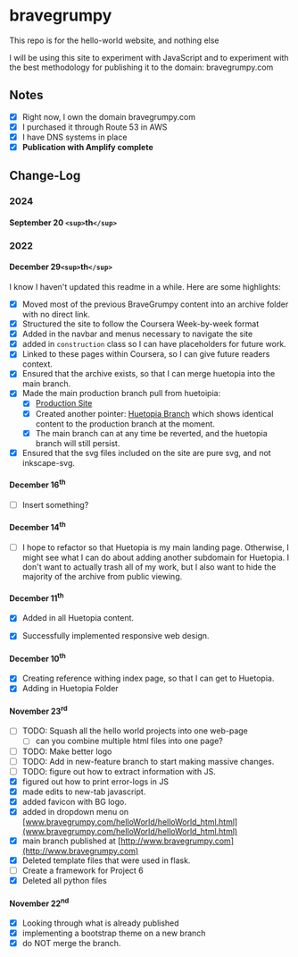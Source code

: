 # bravegrumpy

This repo is for the hello-world website, and nothing else

I will be using this site to experiment with JavaScript and to experiment with
the best methodology for publishing it to the domain: bravegrumpy.com

## Notes

- [X] Right now, I own the domain bravegrumpy.com
- [X] I purchased it through Route 53 in AWS
- [X] I have DNS systems in place
- [X] __Publication with Amplify complete__

## Change-Log

### 2024

#### September 20 `<sup>`th`</sup>`

### 2022

#### December 29`<sup>`th`</sup>`

I know I haven't updated this readme in a while. Here are some highlights:

- [X] Moved most of the previous BraveGrumpy content into an archive folder with no direct link.
- [X] Structured the site to follow the Coursera Week-by-week format
- [X] Added in the navbar and menus necessary to navigate the site
- [X] added in `construction` class so I can have placeholders for future work.
- [X] Linked to these pages within Coursera, so I can give future readers context.
- [X] Ensured that the archive exists, so that I can merge huetopia into the main branch.
- [X] Made the main production branch pull from huetoipia:
  - [X] [Production Site](https://www.bravegrumpy.com)
  - [X] Created another pointer: [Huetopia Branch](https://huetopia.bravegrumpy.com) which shows identical content to the production branch at the moment.
  - [X] The main branch can at any time be reverted, and the huetopia branch will still persist.
- [X] Ensured that the svg files included on the site are pure svg, and not inkscape-svg.

#### December 16<sup>th</sup>

- [ ] Insert something?

#### December 14<sup>th</sup>

- [ ] I hope to refactor so that Huetopia is my main landing page. Otherwise, I might see what I can do about adding another subdomain for Huetopia.
  I don't want to actually trash all of my work, but I also want to hide the majority of the archive from public viewing.

#### December 11<sup>th</sup>

-[x] Added in all Huetopia content.

- [X] Successfully implemented responsive web design.

#### December 10<sup>th</sup>

- [X] Creating reference withing index page, so that I can get to Huetopia.
- [X] Adding in Huetopia Folder

#### November 23<sup>rd</sup>

- [ ] TODO: Squash all the hello world projects into one web-page
  - [ ] can you combine multiple html files into one page?
- [ ] TODO: Make better logo
- [ ] TODO: Add in new-feature branch to start making massive changes.
- [ ] TODO: figure out how to extract information with JS.
- [X] figured out how to print error-logs in JS
- [X] made edits to new-tab javascript.
- [X] added favicon with BG logo.
- [X] added in dropdown menu on [www.bravegrumpy.com/helloWorld/helloWorld_html.html](www.bravegrumpy.com/helloWorld/helloWorld_html.html)
- [X] main branch published at [http://www.bravegrumpy.com](http://www.bravegrumpy.com)
- [X] Deleted template files that were used in flask.
- [ ] Create a framework for Project 6
- [X] Deleted all python files

#### November 22<sup>nd</sup>

- [X] Looking through what is already published
- [X] implementing a bootstrap theme on a new branch
- [X] do NOT merge the branch.
